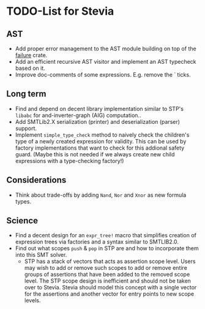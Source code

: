 # TODO-List for Stevia

## AST

- Add proper error management to the AST module building on top of the [failure](https://crates.io/crates/failure) crate.
- Add an efficient recursive AST visitor and implement an AST typecheck based on it.
- Improve doc-comments of some expressions. E.g. remove the ` ticks. 

## Long term

- Find and depend on decent library implementation similar to STP's `libabc` for and-inverter-graph (AIG) computation..
- Add SMTLib2.X serialization (printer) and deserialization (parser) support.
- Implement `simple_type_check` method to naively check the children's type of a newly created expression for validity. This can be used by factory implementations that want to check for this addional safety guard. (Maybe this is not needed if we always create new child expressions with a type-checking factory!)

## Considerations

- Think about trade-offs by adding `Nand`, `Nor` and `Xnor` as new formula types.

## Science

- Find a decent design for an `expr_tree!` macro that simplifies creation of expression trees via factories and a syntax similar to SMTLIB2.0.
- Find out what scopes `push` & `pop` in STP are and how to incorporate them into this SMT solver.
	- STP has a stack of vectors that acts as assertion scope level. Users may wish to add or remove such scopes to add or remove entire
	   groups of assertions that have been added to the removed scope level. The STP scope design is inefficient and should not be taken over to Stevia. Stevia should model this concept with a single vector for the assertions and another vector for entry points to new scope levels.

